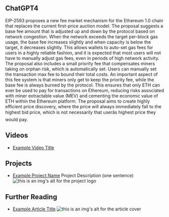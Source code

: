 ## ChatGPT4

EIP-2593 proposes a new fee market mechanism for the Ethereum 1.0 chain that replaces the current first-price auction model. The proposal suggests a base fee amount that is adjusted up and down by the protocol based on network congestion. When the network exceeds the target per-block gas usage, the base fee increases slightly and when capacity is below the target, it decreases slightly. This allows wallets to auto-set gas fees for users in a highly reliable fashion, and it is expected that most users will not have to manually adjust gas fees, even in periods of high network activity. The proposal also includes a small priority fee that compensates miners taking on orphan risk, which is automatically set. Users can manually set the transaction max fee to bound their total costs. An important aspect of this fee system is that miners only get to keep the priority fee, while the base fee is always burned by the protocol. This ensures that only ETH can ever be used to pay for transactions on Ethereum, reducing risks associated with miner extractable value (MEV) and cementing the economic value of ETH within the Ethereum platform. The proposal aims to create highly efficient price discovery, where the price will always immediately fall to the highest bid price, which is not necessarily that userâs highest price they would pay.

## Videos

- [Example Video Title](https://www.youtube.com/watch?v=TDGq4aeevgY)

## Projects

- [Example Project Name](https://xxxx.xxx/xxxxx) Project Description (one sentence) ![this is an img's alt for the project logo](https://xxxx.xxx/project-logo.xxx)

## Further Reading

- [Example Article Title](https://xxxx.xxx/xxxxx) ![this is an img's alt for the article cover](https://xxxx.xxx/article-cover.xxx)
